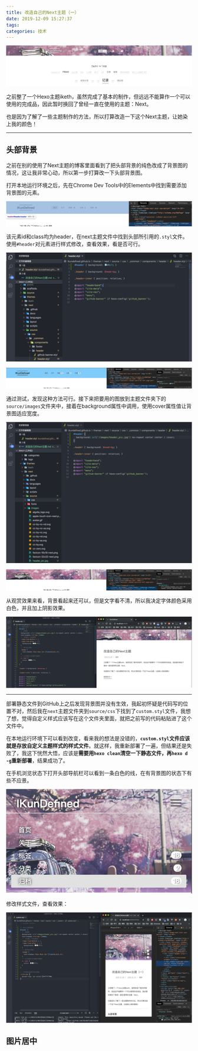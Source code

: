 ```yaml
---
title: 改造自己的Next主题（一）
date: 2019-12-09 15:27:37
tags:
categories: 技术
---
```


![](16.改造自己的Next主题（一）/0.png)

之前整了一个Hexo主题iketh，虽然完成了基本的制作，但远远不能算作一个可以使用的完成品，因此暂时换回了曾经一直在使用的主题：Next。

也是因为了解了一些主题制作的方法，所以打算改造一下这个Next主题，让她染上我的颜色！

<!-- more -->

---

## 头部背景

之前在别的使用了Next主题的博客里面看到了把头部背景的纯色改成了背景图的情况，这让我非常心动，所以第一步打算改一下头部背景图。

打开本地运行环境之后，先在Chrome Dev Tools中的Elements中找到需要添加背景图的元素。

![](16.改造自己的Next主题（一）/1.png)

该元素id和class均为header，在next主题文件中找到头部所引用的`.styl`文件。使用`#header`对元素进行样式修改，查看效果，看是否可行。

![](16.改造自己的Next主题（一）/2.png)

![](16.改造自己的Next主题（一）/3.png)

通过测试，发现这种方法可行。接下来把要用的图放到主题文件夹下的`source/images`文件夹中，接着在background属性中调用，使用cover属性值让背景图适应宽度。

![](16.改造自己的Next主题（一）/4.png)

![](16.改造自己的Next主题（一）/5.png)

从观赏效果来看，背景看起来还可以，但是文字看不清，所以我决定字体颜色采用白色，并且加上阴影效果。

![](16.改造自己的Next主题（一）/6.png)

---

部署静态文件到GitHub上之后发现背景图并没有生效，我起初怀疑是代码写的位置不对，然后我在`next`主题文件夹到`source/css`下找到了`custom.styl`文件，我想了想，觉得自定义样式应该写在这个文件夹里面，就把之前写的代码粘贴进了这个文件中。

在本地运行环境下可以看到改变，看来我的想法是没错的，**`custom.styl`文件应该就是存放自定义主题样式的样式文件**。就这样，我重新部署了一遍，但结果还是失败了，我这下恍然大悟，应该是**需要用`hexo clean`清空一下静态文件，再`hexo d -g`重新部署**，结果成功了。

在手机浏览状态下打开头部导航栏可以看到一条白色的线，在有背景图的状态下有些不应景。

![](16.改造自己的Next主题（一）/7.png)

修改样式文件，查看效果：

![](16.改造自己的Next主题（一）/8.png)

## 图片居中

<!-- todo -->